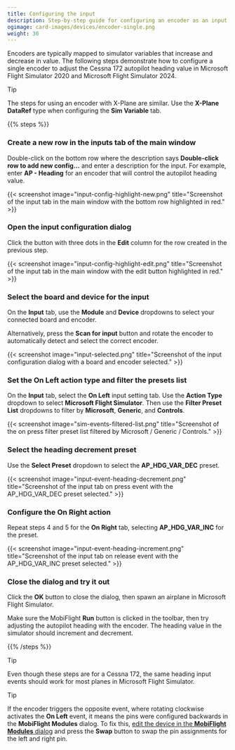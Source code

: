 ```yaml
---
title: Configuring the input
description: Step-by-step guide for configuring an encoder as an input in MobiFlight.
ogimage: card-images/devices/encoder-single.png
weight: 30
---
```


Encoders are typically mapped to simulator variables that increase and decrease in value. The following steps demonstrate how to configure a single encoder to adjust the Cessna 172 autopilot heading value in Microsoft Flight Simulator 2020 and Microsoft Flight Simulator 2024.

> [!TIP]
> The steps for using an encoder with X-Plane are similar. Use the **X-Plane DataRef** type when configuring the **Sim Variable** tab.

{{% steps %}}

### Create a new row in the inputs tab of the main window

Double-click on the bottom row where the description says **Double-click row to add new config...** and enter a description for the input. For example, enter **AP - Heading** for an encoder that will control the autopilot heading value.

{{< screenshot image="input-config-highlight-new.png" title="Screenshot of the input tab in the main window with the bottom row highlighted in red." >}}

### Open the input configuration dialog

Click the button with three dots in the **Edit** column for the row created in the previous step.

{{< screenshot image="input-config-highlight-edit.png" title="Screenshot of the input tab in the main window with the edit button highlighted in red." >}}

### Select the board and device for the input

On the **Input** tab, use the **Module** and **Device** dropdowns to select your connected board and encoder.

Alternatively, press the **Scan for input** button and rotate the encoder to automatically detect and select the correct encoder.

{{< screenshot image="input-selected.png" title="Screenshot of the input configuration dialog with a board and encoder selected." >}}

### Set the On Left action type and filter the presets list

On the **Input** tab, select the **On Left** input setting tab. Use the **Action Type** dropdown to select **Microsoft Flight Simulator**. Then use the **Filter Preset List** dropdowns to filter by **Microsoft**, **Generic**, and **Controls**.

{{< screenshot image="sim-events-filtered-list.png" title="Screenshot of the on press filter preset list filtered by Microsoft / Generic / Controls." >}}

### Select the heading decrement preset

Use the **Select Preset** dropdown to select the **AP_HDG_VAR_DEC** preset.

{{< screenshot image="input-event-heading-decrement.png" title="Screenshot of the input tab on press event with the AP_HDG_VAR_DEC preset selected." >}}

### Configure the On Right action

Repeat steps 4 and 5 for the **On Right** tab, selecting **AP_HDG_VAR_INC** for the preset.

{{< screenshot image="input-event-heading-increment.png" title="Screenshot of the input tab on release event with the AP_HDG_VAR_INC preset selected." >}}

### Close the dialog and try it out

Click the **OK** button to close the dialog, then spawn an airplane in Microsoft Flight Simulator.

Make sure the MobiFlight **Run** button is clicked in the toolbar, then try adjusting the autopilot heading with the encoder. The heading value in the simulator should increment and decrement.

{{% /steps %}}

<!-- markdownlint-disable MD028 -->
<!-- markdownlint doesn't know that these are two separate GitHub alert boxes. -->

> [!TIP]
> Even though these steps are for a Cessna 172, the same heading input events should work for most planes in Microsoft Flight Simulator.

> [!TIP]
> If the encoder triggers the opposite event, where rotating clockwise activates the **On Left** event, it means the pins
> were configured backwards in the **MobiFlight Modules** dialog. To fix this, [edit the device in the **MobiFlight Modules** dialog](/devices/encoder/adding-device/)
> and press the **Swap** button to swap the pin assignments for the left and right pin.

<!-- markdownlint-enable MD028 -->
